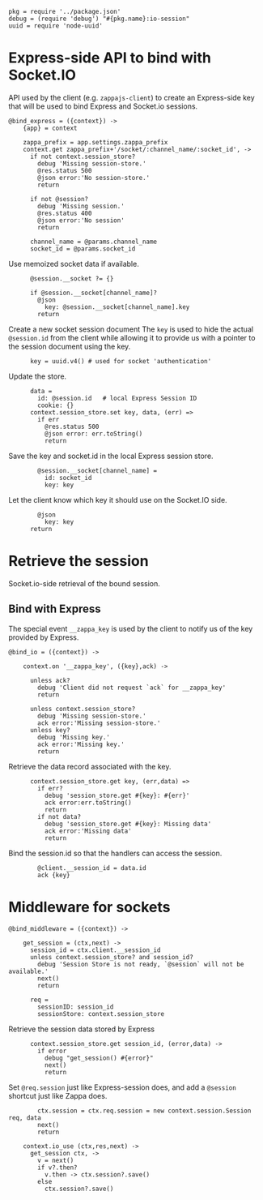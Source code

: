     pkg = require '../package.json'
    debug = (require 'debug') "#{pkg.name}:io-session"
    uuid = require 'node-uuid'

Express-side API to bind with Socket.IO
=======================================

API used by the client (e.g. `zappajs-client`) to create an Express-side key that will be used to bind Express and Socket.io sessions.

    @bind_express = ({context}) ->
        {app} = context

        zappa_prefix = app.settings.zappa_prefix
        context.get zappa_prefix+'/socket/:channel_name/:socket_id', ->
          if not context.session_store?
            debug 'Missing session-store.'
            @res.status 500
            @json error:'No session-store.'
            return

          if not @session?
            debug 'Missing session.'
            @res.status 400
            @json error:'No session'
            return

          channel_name = @params.channel_name
          socket_id = @params.socket_id

Use memoized socket data if available.

          @session.__socket ?= {}

          if @session.__socket[channel_name]?
            @json
              key: @session.__socket[channel_name].key
            return

Create a new socket session document
The `key` is used to hide the actual `@session.id` from the
client while allowing it to provide us with a pointer to the
session document using the key.

          key = uuid.v4() # used for socket 'authentication'

Update the store.

          data =
            id: @session.id   # local Express Session ID
            cookie: {}
          context.session_store.set key, data, (err) =>
            if err
              @res.status 500
              @json error: err.toString()
              return

Save the key and socket.id in the local Express session store.

            @session.__socket[channel_name] =
              id: socket_id
              key: key

Let the client know which key it should use on the Socket.IO side.

            @json
              key: key
          return

Retrieve the session
====================

Socket.io-side retrieval of the bound session.

Bind with Express
-----------------

The special event `__zappa_key` is used by the client to notify us of the key provided by Express.

    @bind_io = ({context}) ->

        context.on '__zappa_key', ({key},ack) ->

          unless ack?
            debug 'Client did not request `ack` for __zappa_key'
            return

          unless context.session_store?
            debug 'Missing session-store.'
            ack error:'Missing session-store.'
          unless key?
            debug 'Missing key.'
            ack error:'Missing key.'
            return

Retrieve the data record associated with the key.

          context.session_store.get key, (err,data) =>
            if err?
              debug 'session_store.get #{key}: #{err}'
              ack error:err.toString()
              return
            if not data?
              debug 'session_store.get #{key}: Missing data'
              ack error:'Missing data'
              return

Bind the session.id so that the handlers can access the session.

            @client.__session_id = data.id
            ack {key}

Middleware for sockets
======================

    @bind_middleware = ({context}) ->

        get_session = (ctx,next) ->
          session_id = ctx.client.__session_id
          unless context.session_store? and session_id?
            debug 'Session Store is not ready, `@session` will not be available.'
            next()
            return

          req =
            sessionID: session_id
            sessionStore: context.session_store

Retrieve the session data stored by Express

          context.session_store.get session_id, (error,data) ->
            if error
              debug "get_session() #{error}"
              next()
              return

Set `@req.session` just like Express-session does, and add a `@session` shortcut just like Zappa does.

            ctx.session = ctx.req.session = new context.session.Session req, data
            next()
            return

        context.io_use (ctx,res,next) ->
          get_session ctx, ->
            v = next()
            if v?.then?
              v.then -> ctx.session?.save()
            else
              ctx.session?.save()
